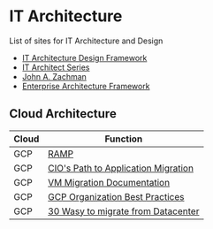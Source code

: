 # IT Architecture

List of sites for IT Architecture and Design

* [IT Architecture Design Framework](https://www.infoq.com/articles/admit-architecture-framework/)
* [IT Architect Series](http://itaseries.com/account-have-one/)
* [John A. Zachman](https://www.zachman.com/resources/ea-articles-reference/327-the-framework-for-enterprise-architecture-background-description-and-utility-by-john-a-zachman)
* [Enterprise Architecture Framework](https://en.wikipedia.org/wiki/Enterprise_architecture_framework)

## Cloud Architecture

| Cloud | Function |
| ----- | -------- |
| GCP   | [RAMP](https://cloud.google.com/blog/products/cloud-migration/google-cloud-ramp-program-simplifies-cloud-migration) |
| GCP   | [CIO's Path to Application Migration](https://services.google.com/fh/files/misc/cio_guide_to_application_migraton.pdf) |
| GCP   | [VM Migration Documentation](https://cloud.google.com/migrate/compute-engine/docs/5.0) |
| GCP   | [GCP Organization Best Practices](https://cloud.google.com/docs/enterprise/best-practices-for-enterprise-organizations) |
| GCP   | [30 Wasy to migrate from Datacenter](https://cloud.google.com/blog/products/cloud-migration/30-guides-to-kickstart-your-migration-to-google-cloud) |

